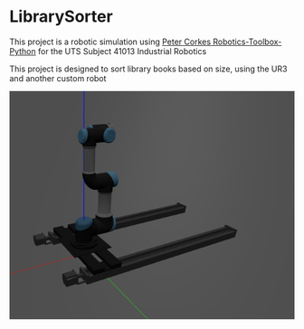 # LibrarySorter

This project is a robotic simulation using [Peter Corkes Robotics-Toolbox-Python](https://github.com/petercorke/robotics-toolbox-python) for the UTS Subject 41013 Industrial Robotics

This project is designed to sort library books based on size, using the UR3 and another custom robot

![temp image](\Assets\tempimg.png "temp image")